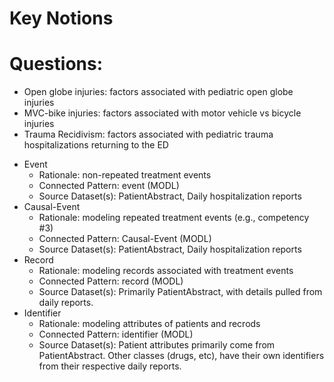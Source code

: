 # Key Notions

# Questions:

- Open globe injuries: factors associated with pediatric open globe injuries 
- MVC-bike injuries: factors associated with motor vehicle vs bicycle injuries 
- Trauma Recidivism: factors associated with pediatric trauma hospitalizations returning to the ED 

* Event
    * Rationale: non-repeated treatment events
    * Connected Pattern: event (MODL)
    * Source Dataset(s): PatientAbstract, Daily hospitalization reports
* Causal-Event
    * Rationale: modeling repeated treatment events (e.g., competency #3)
    * Connected Pattern: Causal-Event (MODL)
    * Source Dataset(s): PatientAbstract, Daily hospitalization reports
* Record
    * Rationale: modeling records associated with treatment events
    * Connected Pattern: record (MODL)
    * Source Dataset(s): Primarily PatientAbstract, with details pulled from daily reports.
* Identifier
    * Rationale: modeling attributes of patients and recrods
    * Connected Pattern: identifier (MODL)
    * Source Dataset(s): Patient attributes primarily come from PatientAbstract. Other classes (drugs, etc), have their own identifiers from their respective daily reports.
